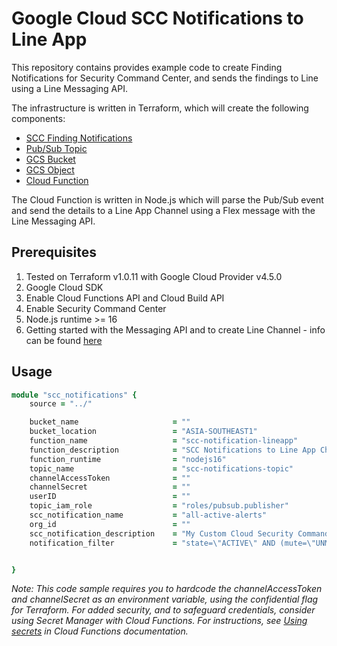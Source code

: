 # Google Cloud SCC Notifications to Line App

This repository contains provides example code to create Finding Notifications for Security Command Center, and sends the findings to Line using a Line Messaging API.

The infrastructure is written in Terraform, which will create the following components:

- [SCC Finding Notifications](https://cloud.google.com/security-command-center/docs/how-to-notifications)
- [Pub/Sub Topic](https://cloud.google.com/pubsub)
- [GCS Bucket](https://cloud.google.com/storage/docs/creating-buckets)
- [GCS Object](https://cloud.google.com/storage/docs/json_api/v1/objects)
- [Cloud Function](https://cloud.google.com/functions)

The Cloud Function is written in Node.js which will parse the Pub/Sub event and send the details to a Line App Channel using a Flex message with the Line Messaging API.


## Prerequisites 

1. Tested on Terraform v1.0.11 with Google Cloud Provider v4.5.0
2. Google Cloud SDK
3. Enable Cloud Functions API and Cloud Build API
4. Enable Security Command Center
5. Node.js runtime >= 16
6. Getting started with the Messaging API and to create Line Channel - info can be found [here](https://developers.line.biz/en/docs/messaging-api/getting-started/)


## Usage

```ruby
module "scc_notifications" {
    source = "../"

    bucket_name                     = ""
    bucket_location                 = "ASIA-SOUTHEAST1"
    function_name                   = "scc-notification-lineapp"
    function_description            = "SCC Notifications to Line App Channel"
    function_runtime                = "nodejs16"
    topic_name                      = "scc-notifications-topic"
    channelAccessToken              = ""
    channelSecret                   = ""
    userID                          = ""
    topic_iam_role                  = "roles/pubsub.publisher"
    scc_notification_name           = "all-active-alerts"
    org_id                          = ""
    scc_notification_description    = "My Custom Cloud Security Command Center Finding Notification Configuration"
    notification_filter             = "state=\"ACTIVE\" AND (mute=\"UNMUTED\" OR mute=\"UNDEFINED\") AND (severity=\"CRITICAL\" OR severity=\"HIGH\")"


}
```


*Note: This code sample requires you to hardcode the channelAccessToken and channelSecret as an environment variable, using the confidential flag for Terraform. For added security, and to safeguard credentials, consider using Secret Manager with Cloud Functions. For instructions, see [Using secrets](https://cloud.google.com/functions/docs/configuring/secrets) in Cloud Functions documentation.*